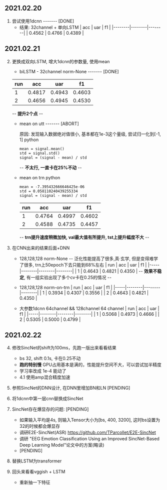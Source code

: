 ## 2021.02.20

1. 尝试使用1dcnn ------- [DONE]
    + 结果:
    32channel + 单向LSTM
    | acc    | uar    | f1     |
    |--------|--------|--------|
    | 0.4562 | 0.4766 | 0.4389 |


## 2021.02.21

2. 更换成双向LSTM, 增大1dcnn的参数量, 使用mean 
    + biLSTM - 32channel norm-None ------- [DONE] 

    | run | acc    | uar    | f1     |
    |-----|--------|--------|--------|
    | 1   | 0.4817 | 0.4943 | 0.4603 |
    | 2   | 0.4656 | 0.4945 | 0.4530 |
    -- **提升2个点** --


    + mean on utt ------- [ABORT]

        原因: 发现输入数据绝对值很小, 基本都在1e-3这个量级, 尝试归一化到[-1, 1]
        python
        ```
        mean = signal.mean()
        std = signal.std()
        signal = (signal - mean) / std
        ```
        -- **不太行, 一直卡在25%不动** --

    + mean on trn 
        python
        ```
        mean = -7.395432666646425e-06
        std = 0.058110240439255334
        signal = (signal - mean) / std
        ```
        | run | acc    | uar    | f1     |
        |-----|--------|--------|--------|
        | 1   | 0.4764 | 0.4997 | 0.4602 |
        | 2   | 0.4588 | 0.4735 | 0.4457 |

        -- **trn提升速度稍微加快, val最大值有所提升, tst上提升幅度不大** --

    

3. 在CNN出来的结果后面+DNN
    + 128,128,128 norm-None 
    -- 泛化性能提高了很多,真·玄学, 但是变得难学了很多, trn上50epoch下去只能到68%左右 
    | run | acc    | uar    | f1     |
    |-----|--------|--------|--------|
    | 1   | 0.4643 | 0.4821 | 0.4350 |
    -- **效果不稳定**, 有一组实验出现了多个cv卡在0.25的情况 --

    + 128,128,128 norm-on-trn
    | run | acc    | uar    | f1     |
    |-----|--------|--------|--------|
    | 1   | 0.3934 | 0.4307 | 0.3556 |
    | 2   | 0.4643 | 0.4821 | 0.4350 |
    
    + 大参数1dcnn 64channel && 128channel
    64 channel
    | run | acc    | uar    | f1     |
    |-----|--------|--------|--------|
    | 1   | 0.5068 | 0.4973 | 0.4666 |
    | 2   | 0.5305 | 0.5000	| 0.4799 |

## 2021.02.22
4. 修改SincNet的shift为100ms，先跑一版出来看看结果
    + bs 32, shift 0.1s, 卡在0.25不动
    + **跑的特别慢** GPU占用基本是满的，性能提升空间不大，可以尝试加半精度
    + 学习率改成 1e-4 能动了
    + 4.1 使用amp混合精度加速

5. 参照SincNet的DNN设计, 在DNN里增加BN和LN [PENDING]

6. 将1dcnn中第一层cnn替换成SincNet 

7. SincNet存在爆显存的问题:                [PENDING]
    + 如果输入平均是4s, 则输入Tensor大小为[bs, 400, 3200], 这时bs设置为32的时候都会爆显存
    + 调研E2E-SincNet(ASR) https://github.com/TParcollet/E2E-SincNet
    + 调研 "EEG Emotion Classiﬁcation Using an Improved SincNet-Based Deep Learning Model"论文中的方案(略读)
    + [PENDING]

8. 替换LSTM为transformer

9. 回头来看看vggish + LSTM
    + 重新抽一下特征
    
